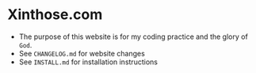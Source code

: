 # Xinthose.com

- The purpose of this website is for my coding practice and the glory of `God`.  
- See `CHANGELOG.md` for website changes
- See `INSTALL.md` for installation instructions